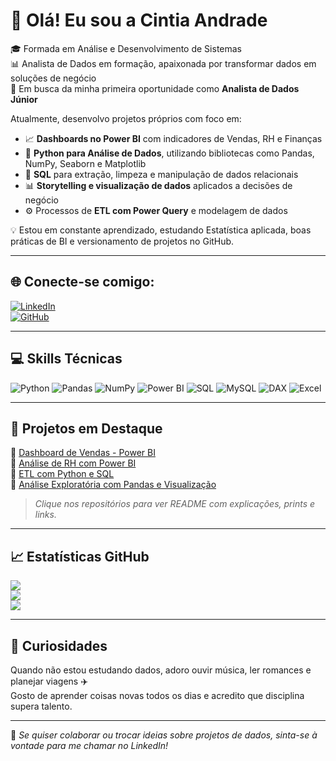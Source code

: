 # 👋 Olá! Eu sou a Cintia Andrade

🎓 Formada em Análise e Desenvolvimento de Sistemas  
📊 Analista de Dados em formação, apaixonada por transformar dados em soluções de negócio  
🚀 Em busca da minha primeira oportunidade como **Analista de Dados Júnior**  

Atualmente, desenvolvo projetos próprios com foco em:

- 📈 **Dashboards no Power BI** com indicadores de Vendas, RH e Finanças  
- 🐍 **Python para Análise de Dados**, utilizando bibliotecas como Pandas, NumPy, Seaborn e Matplotlib  
- 💾 **SQL** para extração, limpeza e manipulação de dados relacionais  
- 📊 **Storytelling e visualização de dados** aplicados a decisões de negócio  
- ⚙️ Processos de **ETL com Power Query** e modelagem de dados  

💡 Estou em constante aprendizado, estudando Estatística aplicada, boas práticas de BI e versionamento de projetos no GitHub.

---

## 🌐 **Conecte-se comigo:**

[![LinkedIn](https://img.shields.io/badge/LinkedIn-%230077B5.svg?style=for-the-badge&logo=linkedin&logoColor=white)](https://www.linkedin.com/in/cintia-psandrade)  
[![GitHub](https://img.shields.io/badge/GitHub-100000?style=for-the-badge&logo=github&logoColor=white)](https://github.com/Cintiabge)

---

## 💻 **Skills Técnicas**

![Python](https://img.shields.io/badge/Python-3776AB.svg?style=for-the-badge&logo=python&logoColor=white)
![Pandas](https://img.shields.io/badge/Pandas-150458.svg?style=for-the-badge&logo=pandas&logoColor=white)
![NumPy](https://img.shields.io/badge/NumPy-013243.svg?style=for-the-badge&logo=numpy&logoColor=white)
![Power BI](https://img.shields.io/badge/Power%20BI-F2C811.svg?style=for-the-badge&logo=powerbi&logoColor=white)
![SQL](https://img.shields.io/badge/SQL-4479A1.svg?style=for-the-badge&logo=mysql&logoColor=white)
![MySQL](https://img.shields.io/badge/MySQL-005C84.svg?style=for-the-badge&logo=mysql&logoColor=white)
![DAX](https://img.shields.io/badge/DAX-003865?style=for-the-badge&logo=data&logoColor=white)
![Excel](https://img.shields.io/badge/Excel-217346?style=for-the-badge&logo=microsoft-excel&logoColor=white)

---

## 🚀 **Projetos em Destaque**

📌 [Dashboard de Vendas - Power BI](#)  
📌 [Análise de RH com Power BI](#)  
📌 [ETL com Python e SQL](#)  
📌 [Análise Exploratória com Pandas e Visualização](#)

> *Clique nos repositórios para ver README com explicações, prints e links.*

---

## 📈 **Estatísticas GitHub**

![](https://github-readme-stats.vercel.app/api?username=Cintiabge&theme=radical&hide_border=false&include_all_commits=true&count_private=true)  
![](https://github-readme-streak-stats.herokuapp.com/?user=Cintiabge&theme=radical&hide_border=false)  
![](https://github-readme-stats.vercel.app/api/top-langs/?username=Cintiabge&theme=radical&hide_border=false&layout=compact)

---

## 🎵 Curiosidades

Quando não estou estudando dados, adoro ouvir música, ler romances e planejar viagens ✈️  
Gosto de aprender coisas novas todos os dias e acredito que disciplina supera talento.

---

💬 *Se quiser colaborar ou trocar ideias sobre projetos de dados, sinta-se à vontade para me chamar no LinkedIn!*

